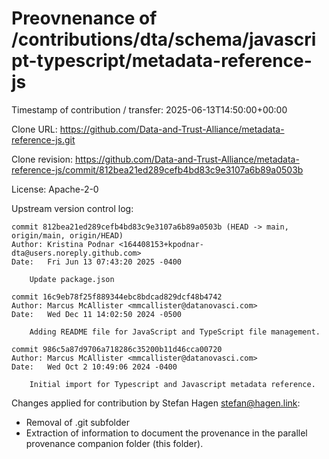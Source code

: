 # Preovnenance of /contributions/dta/schema/javascript-typescript/metadata-reference-js

Timestamp of contribution / transfer: 2025-06-13T14:50:00+00:00

Clone URL: https://github.com/Data-and-Trust-Alliance/metadata-reference-js.git

Clone revision: https://github.com/Data-and-Trust-Alliance/metadata-reference-js/commit/812bea21ed289cefb4bd83c9e3107a6b89a0503b

License: Apache-2-0

Upstream version control log:

```
commit 812bea21ed289cefb4bd83c9e3107a6b89a0503b (HEAD -> main, origin/main, origin/HEAD)
Author: Kristina Podnar <164408153+kpodnar-dta@users.noreply.github.com>
Date:   Fri Jun 13 07:43:20 2025 -0400

    Update package.json

commit 16c9eb78f25f889344ebc8bdcad829dcf48b4742
Author: Marcus McAllister <mmcallister@datanovasci.com>
Date:   Wed Dec 11 14:02:50 2024 -0500

    Adding README file for JavaScript and TypeScript file management.

commit 986c5a87d9706a718286c35200b11d46cca00720
Author: Marcus McAllister <mmcallister@datanovasci.com>
Date:   Wed Oct 2 10:49:06 2024 -0400

    Initial import for Typescript and Javascript metadata reference.

```

Changes applied for contribution by Stefan Hagen <stefan@hagen.link>:

- Removal of .git subfolder
- Extraction of information to document the provenance in the parallel provenance companion folder (this folder).
